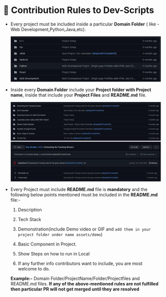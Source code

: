 # 📌 Contribution Rules to Dev-Scripts

- Every project must be included inside a particular **Domain Folder** ( like - Web Development,Python,Java,etc).

   <img src="/assets/pic1.jpg" alt="Project domain" >

- Inside every **Domain Folder** include your **Project folder with Project name**, inside that include your **Project Files** and **README.md** file.

   <img src="/assets/pic2.jpg" alt="Project Files" >
   
   <img src="/assets/pic3.jpg" alt="Project Files" >

- Every Project must include **README.md** file is **mandatory** and the following below points mentioned must be included in the **README.md** file:- 
   1. Description
   
   2. Tech Stack
   
   3. Demonstration(include Demo video or GIF and `add them in your project folder under name assets/demo`)
  
   4. Basic Component in Project.
   
   5. Show Steps on how to run in Local

   6. If any further info contributors want to include, you are most welcome to do.

  
  
  **Example:-** Domain Folder/ProjectName/Folder/Projectfiles and README.md files.
  **If any of the above-mentioned rules are not fulfilled then particular PR will not get merged until they are resolved**
